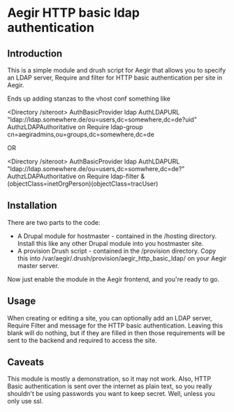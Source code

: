 Aegir HTTP basic ldap authentication
===============================

Introduction
------------

This is a simple module and drush script for Aegir that allows you to specify an
LDAP server, Require and filter for  HTTP basic authentication per site in Aegir.

Ends up adding stanzas to the vhost conf something like

<Directory /siteroot>
AuthBasicProvider ldap
AuthLDAPURL "ldap://ldap.somewhere.de/ou=users,dc=somewhere,dc=de?uid"
AuthzLDAPAuthoritative on
Require ldap-group cn=aegiradmins,ou=groups,dc=somewhere,dc=de
</Directory>

OR 

<Directory /siteroot>
AuthBasicProvider ldap
AuthLDAPURL "ldap://ldap.somewhere.de/ou=users,dc=somwhere,dc=de?"
AuthzLDAPAuthoritative on
Require ldap-filter &(objectClass=inetOrgPerson)(objectClass=tracUser)
</Directory>

Installation
------------

There are two parts to the code:
- A Drupal module for hostmaster - contained in the /hosting directory. Install
  this like any other Drupal module into you hostmaster site.
- A provision Drush script - contained in the /provision directory. Copy this
  into /var/aegir/.drush/provision/aegir_http_basic_ldap/ on your Aegir master
   server.

Now just enable the module in the Aegir frontend, and you're ready to go.


Usage
-----

When creating or editing a site, you can optionally add an LDAP server, Require Filter and
message for the HTTP basic authentication. Leaving this blank will do nothing,
but if they are filled in then those requirements will be sent to the backend and
required to access the site.

Caveats
-------

This module is mostly a demonstration, so it may not work.
Also, HTTP Basic authentication is sent over the internet as plain text, 
so you really shouldn't be using passwords you want to keep secret. 
Well, unless you only use ssl.
